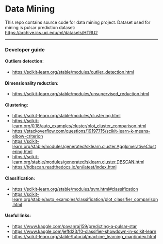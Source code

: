 # Data Mining

This repo contains source code for data mining project.
Dataset used for mining is pulsar prediction dataset:  https://archive.ics.uci.edu/ml/datasets/HTRU2

------
### Developer guide   

#### Outliers detection:   
 * https://scikit-learn.org/stable/modules/outlier_detection.html
 
#### Dimensionality reduction:   
 * https://scikit-learn.org/stable/modules/unsupervised_reduction.html

#### Clustering:   
 * https://scikit-learn.org/stable/modules/clustering.html   
 * https://scikit-learn.org/0.18/auto_examples/cluster/plot_cluster_comparison.html   
 * https://stackoverflow.com/questions/19197715/scikit-learn-k-means-elbow-criterion
 * https://scikit-learn.org/stable/modules/generated/sklearn.cluster.AgglomerativeClustering.html
 * https://scikit-learn.org/stable/modules/generated/sklearn.cluster.DBSCAN.html
 * https://hdbscan.readthedocs.io/en/latest/index.html
 

#### Classification:   
 * https://scikit-learn.org/stable/modules/svm.html#classification   
 * https://scikit-learn.org/stable/auto_examples/classification/plot_classifier_comparison.html     

#### Useful links:   
 * https://www.kaggle.com/pavanraj159/predicting-a-pulsar-star   
 * https://www.kaggle.com/jeffd23/10-classifier-showdown-in-scikit-learn   
 * https://scikit-learn.org/stable/tutorial/machine_learning_map/index.html
 
